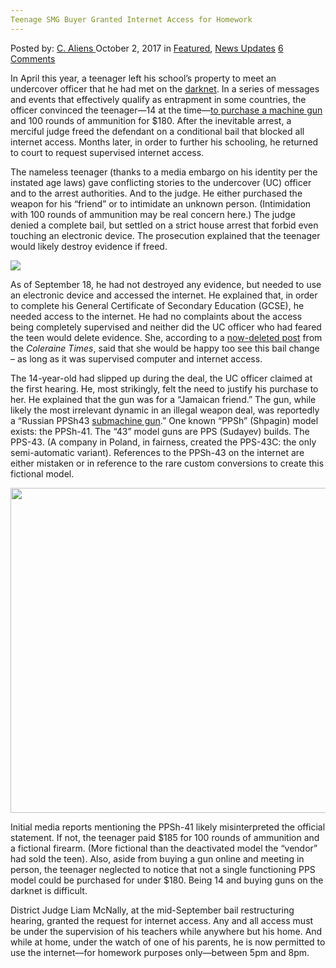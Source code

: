 ```yaml
---
Teenage SMG Buyer Granted Internet Access for Homework
---
```

<article class="post-listing post-22882 post type-post status-publish format-standard has-post-thumbnail hentry category-deepdot-news category-news-updates tag-access tag-buyer tag-granted tag-homework tag-internet tag-smg tag-teenage">
    <div class="post-inner">
    <p class="post-meta">
    <span>Posted by: <a href="https://www.deepdotweb.com/author/caliens/" title="">C. Aliens </a></span>
    <span>October 2, 2017</span>
    <span>in <a href="https://www.deepdotweb.com/category/deepdot-news/" rel="category tag">Featured</a>, <a href="https://www.deepdotweb.com/category/news-updates/" rel="category tag">News Updates</a></span>
    <span><a href="https://www.deepdotweb.com/2017/10/02/teenage-smg-buyer-granted-internet-access-homework/#comments">6 Comments</a></span>
    </p>
    <div class="clear"></div>
    <div class="entry">
    <p>In April this year, a teenager left his school&#8217;s property to meet an undercover officer that he had met on the <a href="https://www.deepdotweb.com/tag/darknet">darknet</a>. In a series of messages and events that effectively qualify as entrapment in some countries, the officer convinced the teenager—14 at the time—<a href="https://www.deepdotweb.com/2017/04/23/teen-skips-school-darkweb-weapons-deal/">to purchase a machine gun</a> and 100 rounds of ammunition for $180. After the inevitable arrest, a merciful judge freed the defendant on a conditional bail that blocked all internet access. Months later, in order to further his schooling, he returned to court to request supervised internet access.</p>
    <p>The nameless teenager (thanks to a media embargo on his identity per the instated age laws) gave conflicting stories to the undercover (UC) officer and to the arrest authorities. And to the judge. He either purchased the weapon for his “friend” or to intimidate an unknown person. (Intimidation with 100 rounds of ammunition may be real concern here.) The judge denied a complete bail, but settled on a strict house arrest that forbid even touching an electronic device. The prosecution explained that the teenager would likely destroy evidence if freed.</p>
    <p><img class="wp-image-22892 aligncenter" src="https://www.deepdotweb.com/wp-content/uploads/2017/10/word-image-3.jpeg" srcset="https://www.deepdotweb.com/wp-content/uploads/2017/10/word-image-3.jpeg 640w, https://www.deepdotweb.com/wp-content/uploads/2017/10/word-image-3-300x169.jpeg 300w" sizes="(max-width: 640px) 100vw, 640px" /></p>
    <p>As of September 18, he had not destroyed any evidence, but needed to use an electronic device and accessed the internet. He explained that, in order to complete his General Certificate of Secondary Education (GCSE), he needed access to the internet. He had no complaints about the access being completely supervised and neither did the UC officer who had feared the teen would delete evidence. She, according to a <a href="https://www.scribd.com/mobile/document/359487228/Attempted-to-Buy-Gun-Accused-Teen-Granted-Internet-Access-for-Exams-Coleraine-Times">now-deleted post</a> from the <em>Coleraine Times</em>, said that she would be happy too see this bail change – as long as it was supervised computer and internet access.</p>
    <p>The 14-year-old had slipped up during the deal, the UC officer claimed at the first hearing. He, most strikingly, felt the need to justify his purchase to her. He explained that the gun was for a “Jamaican friend.” The gun, while likely the most irrelevant dynamic in an illegal weapon deal, was reportedly a “Russian PPSh43 <a href="https://www.deepdotweb.com/tag/guns/">submachine gun</a>.” One known “PPSh” (Shpagin) model exists: the PPSh-41. The “43” model guns are PPS (Sudayev) builds. The PPS-43. (A company in Poland, in fairness, created the PPS-43C: the only semi-automatic variant). References to the PPSh-43 on the internet are either mistaken or in reference to the rare custom conversions to create this fictional model.</p>
    <p><img class="wp-image-22893 aligncenter" src="https://www.deepdotweb.com/wp-content/uploads/2017/10/word-image-1.png" width="657" height="520" srcset="https://www.deepdotweb.com/wp-content/uploads/2017/10/word-image-1.png 1156w, https://www.deepdotweb.com/wp-content/uploads/2017/10/word-image-1-300x237.png 300w, https://www.deepdotweb.com/wp-content/uploads/2017/10/word-image-1-1024x810.png 1024w" sizes="(max-width: 657px) 100vw, 657px" /></p>
    <p>Initial media reports mentioning the PPSh-41 likely misinterpreted the official statement. If not, the teenager paid $185 for 100 rounds of ammunition and a fictional firearm. (More fictional than the deactivated model the “vendor” had sold the teen). Also, aside from buying a gun online and meeting in person, the teenager neglected to notice that not a single functioning PPS model could be purchased for under $180. Being 14 and buying guns on the darknet is difficult.</p>
    <p>District Judge Liam McNally, at the mid-September bail restructuring hearing, granted the request for internet access. Any and all access must be under the supervision of his teachers while anywhere but his home. And while at home, under the watch of one of his parents, he is now permitted to use the internet—for homework purposes only—between 5pm and 8pm.</p>
    </div>
    <span style="display:none"><a href="https://www.deepdotweb.com/tag/access/" rel="tag">access</a> <a href="https://www.deepdotweb.com/tag/buyer/" rel="tag">buyer</a> <a href="https://www.deepdotweb.com/tag/granted/" rel="tag">granted</a> <a href="https://www.deepdotweb.com/tag/homework/" rel="tag">homework</a> <a href="https://www.deepdotweb.com/tag/internet/" rel="tag">internet</a> <a href="https://www.deepdotweb.com/tag/smg/" rel="tag">smg</a> <a href="https://www.deepdotweb.com/tag/teenage/" rel="tag">teenage</a></span> <span style="display:none" class="updated">2017-10-02</span>
    <div style="display:none" class="vcard author" itemprop="author" itemscope itemtype="http://schema.org/Person"><strong class="fn" itemprop="name"><a href="https://www.deepdotweb.com/author/caliens/" title="Posts by C. Aliens" rel="author">C. Aliens</a></strong></div>
    </div>
</article>

